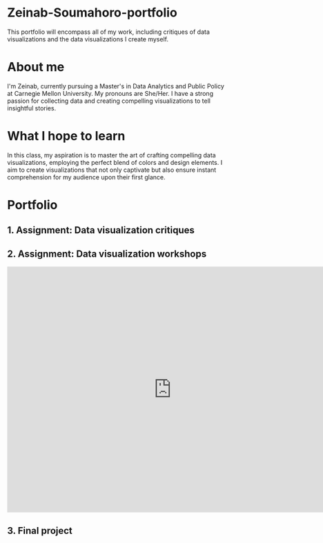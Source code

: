 # Zeinab-Soumahoro-portfolio
This portfolio will encompass all of my work, including critiques of data visualizations and the data visualizations I create myself.
# About me
I'm Zeinab, currently pursuing a Master's in Data Analytics and Public Policy at Carnegie Mellon University. My pronouns are She/Her. I have a strong passion for collecting data and creating compelling visualizations to tell insightful stories.
# What I hope to learn
In this class, my aspiration is to master the art of crafting compelling data visualizations, employing the perfect blend of colors and design elements. I aim to create visualizations that not only captivate but also ensure instant comprehension for my audience upon their first glance.
# Portfolio
## 1. Assignment: Data visualization critiques 
## 2. Assignment: Data visualization workshops

<iframe src="https://data.oecd.org/chart/7kkn" width="760" height="570" style="border: 0" mozallowfullscreen="true" webkitallowfullscreen="true" allowfullscreen="true"><a href="https://data.oecd.org/chart/7kkn" target="_blank">OECD Chart: General government debt, Total, % of GDP, Annual, latest</a></iframe>

## 3. Final project
